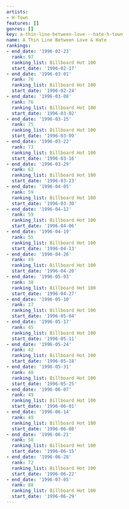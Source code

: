 ```yaml
---
artists:
- H-Town
features: []
genres: []
key: a-thin-line-between-love---hate-h-town
name: A Thin Line Between Love & Hate
rankings:
- end_date: '1996-02-23'
  rank: 97
  ranking_list: Billboard Hot 100
  start_date: '1996-02-17'
- end_date: '1996-03-01'
  rank: 76
  ranking_list: Billboard Hot 100
  start_date: '1996-02-24'
- end_date: '1996-03-08'
  rank: 76
  ranking_list: Billboard Hot 100
  start_date: '1996-03-02'
- end_date: '1996-03-15'
  rank: 75
  ranking_list: Billboard Hot 100
  start_date: '1996-03-09'
- end_date: '1996-03-22'
  rank: 73
  ranking_list: Billboard Hot 100
  start_date: '1996-03-16'
- end_date: '1996-03-29'
  rank: 62
  ranking_list: Billboard Hot 100
  start_date: '1996-03-23'
- end_date: '1996-04-05'
  rank: 59
  ranking_list: Billboard Hot 100
  start_date: '1996-03-30'
- end_date: '1996-04-12'
  rank: 59
  ranking_list: Billboard Hot 100
  start_date: '1996-04-06'
- end_date: '1996-04-19'
  rank: 55
  ranking_list: Billboard Hot 100
  start_date: '1996-04-13'
- end_date: '1996-04-26'
  rank: 49
  ranking_list: Billboard Hot 100
  start_date: '1996-04-20'
- end_date: '1996-05-03'
  rank: 38
  ranking_list: Billboard Hot 100
  start_date: '1996-04-27'
- end_date: '1996-05-10'
  rank: 37
  ranking_list: Billboard Hot 100
  start_date: '1996-05-04'
- end_date: '1996-05-17'
  rank: 45
  ranking_list: Billboard Hot 100
  start_date: '1996-05-11'
- end_date: '1996-05-24'
  rank: 42
  ranking_list: Billboard Hot 100
  start_date: '1996-05-18'
- end_date: '1996-05-31'
  rank: 48
  ranking_list: Billboard Hot 100
  start_date: '1996-05-25'
- end_date: '1996-06-07'
  rank: 49
  ranking_list: Billboard Hot 100
  start_date: '1996-06-01'
- end_date: '1996-06-14'
  rank: 49
  ranking_list: Billboard Hot 100
  start_date: '1996-06-08'
- end_date: '1996-06-21'
  rank: 58
  ranking_list: Billboard Hot 100
  start_date: '1996-06-15'
- end_date: '1996-06-28'
  rank: 72
  ranking_list: Billboard Hot 100
  start_date: '1996-06-22'
- end_date: '1996-07-05'
  rank: 88
  ranking_list: Billboard Hot 100
  start_date: '1996-06-29'
---
```


